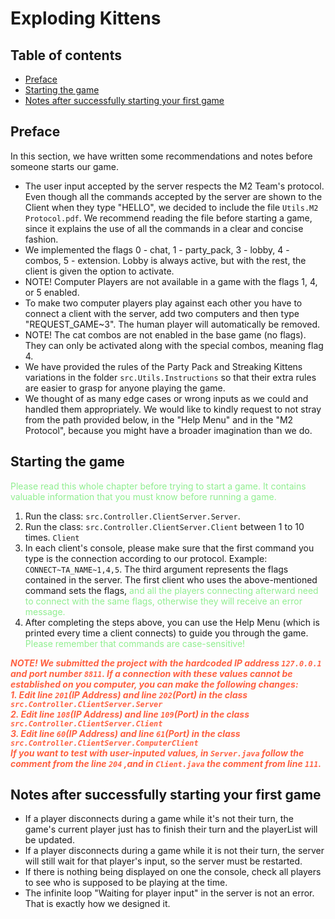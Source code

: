 # Exploding Kittens

## Table of contents
- [Preface](#preface)
- [Starting the game](#starting-the-game)
- [Notes after successfully starting your first game](#notes-after-successfully-starting-your-first-game)

## Preface
In this section, we have written some recommendations and notes before someone starts our game.
- The user input accepted by the server respects the M2 Team's protocol. Even though all the commands accepted by the server
are shown to the Client when they type "HELLO", we decided to include the file `Utils.M2 Protocol.pdf`. We recommend
reading the file before starting a game, since it explains the use of all the commands in a clear and concise fashion.
- We implemented the flags 0 - chat, 1 - party_pack, 3 - lobby, 4 - combos, 5 - extension. Lobby is always active,
but with the rest, the client is given the option to activate. 
- NOTE! Computer Players are not available in a game with the flags 1, 4, or 5 enabled. 
- To make two computer players play against each other you have to connect a client with the server, add two computers 
and then type "REQUEST_GAME~3". The human player will automatically be removed.
- NOTE! The cat combos are not enabled in the base game (no flags). They can only be activated along with the special combos,
meaning flag 4.
- We have provided the rules of the Party Pack and Streaking Kittens variations in the folder `src.Utils.Instructions` so that
their extra rules are easier to grasp for anyone playing the game.
- We thought of as many edge cases or wrong inputs as we could and handled them appropriately. We would like to kindly request to not stray
from the path provided below, in the "Help Menu" and in the "M2 Protocol", because you might have a broader imagination
than we do.

## Starting the game
<span style = "color: lightgreen">Please read this whole chapter before trying to start a game. 
It contains valuable information that you must know before running a game.</span>
1. Run the class: `src.Controller.ClientServer.Server`.
2. Run the class: `src.Controller.ClientServer.Client` between 1 to 10 times. `Client`
3. In each client's console, please make sure that the first command you type is the connection according to 
our protocol. Example: `CONNECT~TA_NAME~1,4,5`. The third argument represents the flags contained in the server.
The first client who uses the above-mentioned command sets the flags,<span style = "color: lightgreen">
and all the players connecting afterward need to connect with the same flags, otherwise they will receive an error message.</span>
4. After completing the steps above, you can use the Help Menu (which is printed every time a client 
connects) to guide you through the game.<span style = "color: lightgreen"> Please remember that commands are case-sensitive!</span><br>

<span style = "color: #ff6242">***NOTE! We submitted the project with the hardcoded IP address `127.0.0.1` and
port number `8811`. If a connection with these values cannot be established on you computer, you can make the 
following changes:<br>1. Edit line `201`(IP Address) and line `202`(Port) in the class `src.Controller.ClientServer.Server`
<br>2. Edit line `108`(IP Address) and line `109`(Port) in the class `src.Controller.ClientServer.Client`
<br>3. Edit line `60`(IP Address) and line `61`(Port) in the class `src.Controller.ClientServer.ComputerClient`
<br> If you want to test with user-inputed values, in `Server.java` follow the comment from the line `204`
,and in `Client.java` the comment from line `111`.***</span>

## Notes after successfully starting your first game
- If a player disconnects during a game while it's not their turn, the game's current player just has to finish their turn 
and the playerList will be updated.
- If a player disconnects during a game while it is not their turn, the server will still wait for that player's input,
so the server must be restarted.
- If there is nothing being displayed on one the console, check all players to see who is supposed to be playing at the time.
- The infinite loop "Waiting for player input" in the server is not an error. That is exactly how we designed it.
